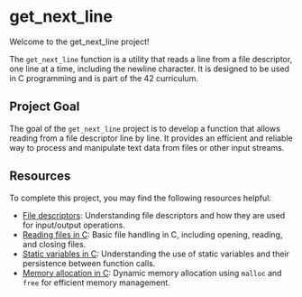 # get_next_line

Welcome to the get_next_line project!

The `get_next_line` function is a utility that reads a line from a file descriptor, one line at a time, including the newline character. It is designed to be used in C programming and is part of the 42 curriculum.

## Project Goal

The goal of the `get_next_line` project is to develop a function that allows reading from a file descriptor line by line. It provides an efficient and reliable way to process and manipulate text data from files or other input streams.

## Resources

To complete this project, you may find the following resources helpful:

- [File descriptors](https://en.wikipedia.org/wiki/File_descriptor): Understanding file descriptors and how they are used for input/output operations.
- [Reading files in C](https://www.learn-c.org/en/Files): Basic file handling in C, including opening, reading, and closing files.
- [Static variables in C](https://www.geeksforgeeks.org/static-variables-in-c/): Understanding the use of static variables and their persistence between function calls.
- [Memory allocation in C](https://www.learn-c.org/en/Dynamic_memory_allocation): Dynamic memory allocation using `malloc` and `free` for efficient memory management.
